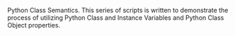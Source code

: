 Python Class Semantics.
This series of scripts is written to demonstrate the process of utilizing Python Class and Instance Variables and Python Class Object properties.
